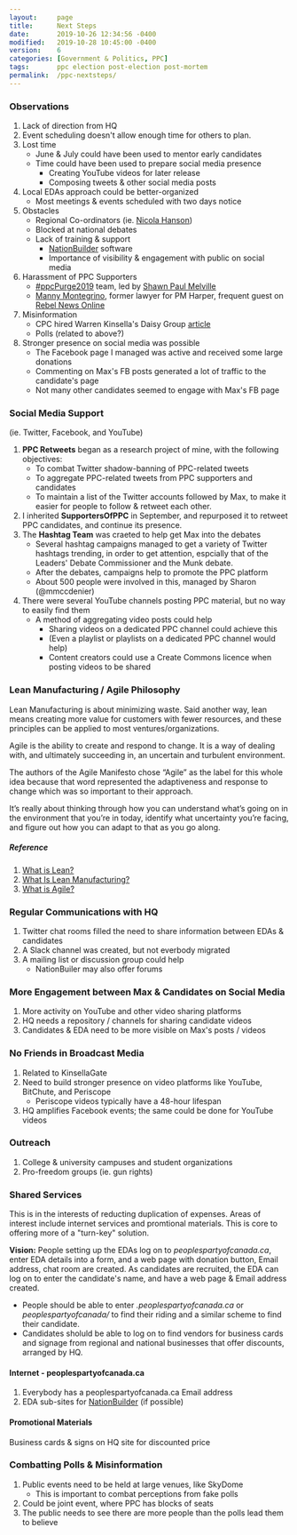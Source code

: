 ```yaml
---
layout:     page
title:      Next Steps
date:       2019-10-26 12:34:56 -0400
modified:   2019-10-28 10:45:00 -0400
version:    6
categories: [Government & Politics, PPC]
tags:       ppc election post-election post-mortem
permalink:  /ppc-nextsteps/
---
```

### Observations
1. Lack of direction from HQ
2. Event scheduling doesn't allow enough time for others to plan.
2. Lost time
    - June & July could have been used to mentor early candidates
    - Time could have been used to prepare social media presence
        - Creating YouTube videos for later release
        - Composing tweets & other social media posts
2. Local EDAs approach could be better-organized
    - Most meetings & events scheduled with two days notice
2. Obstacles
    - Regional Co-ordinators (ie. [Nicola Hanson][1])
    - Blocked at national debates
    - Lack of training & support
        - [NationBuilder][12] software
        - Importance of visibility & engagement with public on social media
2. Harassment of PPC Supporters
    - [#ppcPurge2019][6] team, led by [Shawn Paul Melville][2]
    - [Manny Montegrino][3], former lawyer for PM Harper, frequent guest on [Rebel News Online][7]
2. Misinformation
    - CPC hired Warren Kinsella's Daisy Group [article][10]
    - Polls (related to above?)
2. Stronger presence on social media was possible
	- The Facebook page I managed was active and received some large donations
	- Commenting on Max's FB posts generated a lot of traffic to the candidate's page
	- Not many other candidates seemed to engage with Max's FB page

### Social Media Support
(ie. Twitter, Facebook, and YouTube)
1. **PPC Retweets** began as a research project of mine, with the following objectives:
	- To combat Twitter shadow-banning of PPC-related tweets
	- To aggregate PPC-related tweets from PPC supporters and candidates
	- To maintain a list of the Twitter accounts followed by Max, to make it easier for people to follow & retweet each other.
2. I inherited **SupportersOfPPC** in September, and repurposed it to retweet PPC candidates, and continue its presence.
2. The **Hashtag Team** was craeted to help get Max into the debates
	- Several hashtag campaigns managed to get a variety of Twitter hashtags trending, in order to get attention, espcially that of the Leaders' Debate Commissioner and the Munk debate.
	- After the debates, campaigns help to promote the PPC platform
	- About 500 people were involved in this, managed by Sharon (@mmccdenier)
2. There were several YouTube channels posting PPC material, but no way to easily find them
	- A method of aggregating video posts could help
		- Sharing videos on a dedicated PPC channel could achieve this
		- (Even a playlist or playlists on a dedicated PPC channel would help)
		- Content creators could use a Create Commons licence when posting videos to be shared

### Lean Manufacturing / Agile Philosophy
Lean Manufacturing is about minimizing waste.  Said another way, lean means
creating more value for customers with fewer resources, and these principles
can be applied to most ventures/organizations.

Agile is the ability to create and respond to change. It is a way of dealing with,
and ultimately succeeding in, an uncertain and turbulent environment.

The authors of the Agile Manifesto chose “Agile” as the label for this whole idea
because that word represented the adaptiveness and response to change which was so
important to their approach.

It’s really about thinking through how you can understand what’s going on in the
environment that you’re in today, identify what uncertainty you’re facing, and
figure out how you can adapt to that as you go along.

##### Reference
1. [What is Lean?][9]
2. [What Is Lean Manufacturing?][8]
2. [What is Agile?][11]

### Regular Communications with HQ
1. Twitter chat rooms filled the need to share information between EDAs & candidates
2. A Slack channel was created, but not everbody migrated
2. A mailing list or discussion group could help
	- NationBuiler may also offer forums

### More Engagement between Max & Candidates on Social Media
1. More activity on YouTube and other video sharing platforms
2. HQ needs a repository / channels for sharing candidate videos
2. Candidates & EDA need to be more visible on Max's posts / videos

### No Friends in Broadcast Media
1. Related to KinsellaGate
2. Need to build stronger presence on video platforms like YouTube, BitChute, and Periscope
	- Periscope videos typically have a 48-hour lifespan
2. HQ amplifies Facebook events; the same could be done for YouTube videos

### Outreach
1. College & university campuses and student organizations
2. Pro-freedom groups (ie. gun rights)

### Shared Services
This is in the interests of reducting duplication of expenses.  Areas of interest
include internet services and promtional materials.  This is core to offering more
of a "turn-key" solution.

**Vision:** People setting up the EDAs log on to *peoplespartyofcanada.ca*, enter EDA
details into a form, and a web page with donation button, Email address, chat room
are created.  As candidates are recruited, the EDA can log on to enter the candidate's
name, and have a web page & Email address created.
- People should be able to enter *<ridingname>.peoplespartyofcanada.ca* or
*peoplespartyofcanada/<ridingname>* to find their riding and a similar scheme to find
their candidate.
- Candidates sholuld be able to log on to find vendors for business cards and signage
from regional and national businesses that offer discounts, arranged by HQ.

#### Internet - peoplespartyofcanada.ca
1. Everybody has a peoplespartyofcanada.ca Email address
2. EDA sub-sites for [NationBuilder][12] (if possible)

#### Promotional Materials
Business cards & signs on HQ site for discounted price

### Combatting Polls & Misinformation
1. Public events need to be held at large venues, like SkyDome
	- This is important to combat perceptions from fake polls
2. Could be joint event, where PPC has blocks of seats
2. The public needs to see there are more people than the polls lead them to believe


[1]: https://youtu.be/ybGAcA3lz7k
[2]: https://shawnpaulmelville.com/blog
[3]: https://www.twitter.com/@manny_ottawa
[4]: https://twitter.com/TrudeauMustGo19/status/1187836985345478657
[5]: https://scholars.wlu.ca/cgi/viewcontent.cgi?article=1012&context=soci_faculty
[6]: https://twitter.com/hashtag/ppcPurge2019
[7]: https://www.youtube.com/channel/UCGy6uV7yqGWDeUWTZzT3ZEg/search?query=Manny
[8]: https://www.projectmanager.com/blog/what-is-lean-manufacturing
[9]: https://www.lean.org/WhatsLean/
[10]: https://archive.fo/LUWYz#selection-2301.36-2301.37
[11]: https://www.agilealliance.org/agile101/
[12]: http://www.nationbuilder.com

